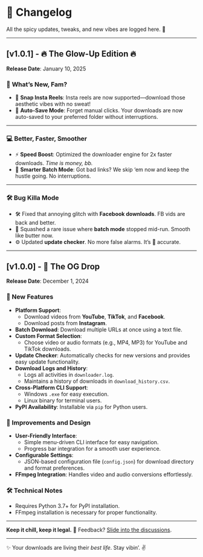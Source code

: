 # 🌈 Changelog  

All the spicy updates, tweaks, and new vibes are logged here. 🌟  

---

## [v1.0.1] - 🔥 The Glow-Up Edition 🔥  
**Release Date**: January 10, 2025  

### 🎯 **What’s New, Fam?**  
- 🚀 **Snap Insta Reels**: Insta reels are now supported—download those aesthetic vibes with no sweat!  
- 💾 **Auto-Save Mode**: Forget manual clicks. Your downloads are now auto-saved to your preferred folder without interruptions.  

---

### 💻 **Better, Faster, Smoother**  
- ⚡ **Speed Boost**: Optimized the downloader engine for 2x faster downloads. *Time is money, bb.*  
- 🧠 **Smarter Batch Mode**: Got bad links? We skip ‘em now and keep the hustle going. No interruptions.  

---

### 🛠️ **Bug Killa Mode**  
- 🛠️ Fixed that annoying glitch with **Facebook downloads**. FB vids are back and better.  
- 🐞 Squashed a rare issue where **batch mode** stopped mid-run. Smooth like butter now.  
- ⚙️ Updated **update checker**. No more false alarms. It’s 💯 accurate.  
  



---

## [v1.0.0] - 🥳 The OG Drop  
**Release Date**: December 1, 2024   

### 🎉 New Features  
- **Platform Support**:  
  - Download videos from **YouTube**, **TikTok**, and **Facebook**.  
  - Download posts from **Instagram**.  
- **Batch Download**: Download multiple URLs at once using a text file.  
- **Custom Format Selection**:  
  - Choose video or audio formats (e.g., MP4, MP3) for YouTube and TikTok downloads.  
- **Update Checker**: Automatically checks for new versions and provides easy update functionality.  
- **Download Logs and History**:  
  - Logs all activities in `downloader.log`.  
  - Maintains a history of downloads in `download_history.csv`.  
- **Cross-Platform CLI Support**:  
  - Windows `.exe` for easy execution.  
  - Linux binary for terminal users.  
- **PyPI Availability**: Installable via `pip` for Python users.  

### 🚀 Improvements and Design  
- **User-Friendly Interface**:  
  - Simple menu-driven CLI interface for easy navigation.  
  - Progress bar integration for a smooth user experience.  
- **Configurable Settings**:  
  - JSON-based configuration file (`config.json`) for download directory and format preferences.  
- **FFmpeg Integration**: Handles video and audio conversions effortlessly.  

### 🛠️ Technical Notes  
- Requires Python 3.7+ for PyPI installation.  
- FFmpeg installation is necessary for proper functionality.

---

**Keep it chill, keep it legal.** 💌 Feedback? [Slide into the discussions](https://github.com/nayandas69/Social-Media-Downloader/discussions).  

---  

✨ Your downloads are living their *best life*. Stay vibin’. ✌️  
